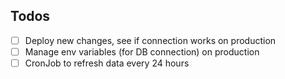 ## Todos
- [ ] Deploy new changes, see if connection works on production
- [ ] Manage env variables (for DB connection) on production
- [ ] CronJob to refresh data every 24 hours

